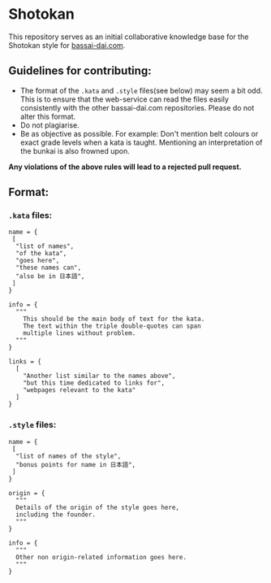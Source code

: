 # Shotokan
This repository serves as an initial collaborative knowledge base for the Shotokan style for [bassai-dai.com](http://www.bassai-dai.com).

## Guidelines for contributing:
* The format of the `.kata` and `.style` files(see below) may seem a bit odd. This is to ensure that the web-service can read the files easily consistently with the other bassai-dai.com repositories. Please do not alter this format.
* Do not plagiarise.
* Be as objective as possible. For example: Don't mention belt colours or exact grade levels when a kata is taught. Mentioning an interpretation of the bunkai is also frowned upon.

**Any violations of the above rules will lead to a rejected pull request.**

## Format:
### `.kata` files:
    name = {
     [
      "list of names",
      "of the kata",
      "goes here",
      "these names can",
      "also be in 日本語",
     ]
    }

    info = {
      """
        This should be the main body of text for the kata.
        The text within the triple double-quotes can span
        multiple lines without problem.
      """
    }

    links = {
      [
        "Another list similar to the names above",
        "but this time dedicated to links for",
        "webpages relevant to the kata"
      ]
    }

### `.style` files:
    name = {
     [
      "list of names of the style",
      "bonus points for name in 日本語",
     ]
    }

    origin = {
      """
      Details of the origin of the style goes here,
      including the founder.
      """
    }

    info = {
      """
      Other non origin-related information goes here.
      """
    }
